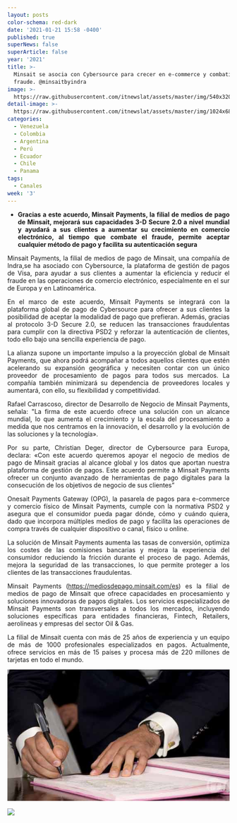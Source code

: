```yaml
---
layout: posts
color-schema: red-dark
date: '2021-01-21 15:58 -0400'
published: true
superNews: false
superArticle: false
year: '2021'
title: >-
  Minsait se asocia con Cybersource para crecer en e-commerce y combatir el
  fraude. @minsaitbyindra
image: >-
  https://raw.githubusercontent.com/itnewslat/assets/master/img/540x320/Acuerdo-p.jpg
detail-image: >-
  https://raw.githubusercontent.com/itnewslat/assets/master/img/1024x680/Acuerdo-g.jpg
categories:
  - Venezuela
  - Colombia
  - Argentina
  - Perú
  - Ecuador
  - Chile
  - Panama
tags:
  - Canales
week: '3'
---
```

<ul style="text-align: justify;">
	<li><strong>Gracias a este acuerdo, Minsait Payments, la filial de medios de pago de Minsait, mejorará sus capacidades 3-D Secure 2.0 a nivel mundial y ayudará a sus clientes a aumentar su crecimiento en comercio electrónico, al tiempo que combate el fraude, permite aceptar cualquier método de pago y facilita su autenticación segura</strong></li>
</ul>
<p style="text-align: justify;">Minsait Payments, la filial de medios de pago de Minsait, una compañía de Indra,se ha asociado con Cybersource, la plataforma de gestión de pagos de Visa, para ayudar a sus clientes a aumentar la eficiencia y reducir el fraude en las operaciones de comercio electrónico, especialmente en el sur de Europa y en Latinoamérica.</p>
<p style="text-align: justify;">En el marco de este acuerdo, Minsait Payments se integrará con la plataforma global de pago de Cybersource para ofrecer a sus clientes la posibilidad de aceptar la modalidad de pago que prefieran. Además, gracias al protocolo 3-D Secure 2.0, se reducen las transacciones fraudulentas para cumplir con la directiva PSD2 y reforzar la autenticación de clientes, todo ello bajo una sencilla experiencia de pago.</p>
<p style="text-align: justify;">La alianza supone un importante impulso a la proyección global de Minsait Payments, que ahora podrá acompañar a todos aquellos clientes que estén acelerando su expansión geográfica y necesiten contar con un único proveedor de procesamiento de pagos para todos sus mercados. La compañía también minimizará su dependencia de proveedores locales y aumentará, con ello, su flexibilidad y competitividad.</p>
<p style="text-align: justify;">Rafael Carrascoso, director de Desarrollo de Negocio de Minsait Payments, señala: "La firma de este acuerdo ofrece una solución con un alcance mundial, lo que aumenta el crecimiento y la escala del procesamiento a medida que nos centramos en la innovación, el desarrollo y la evolución de las soluciones y la tecnología».</p>
<p style="text-align: justify;">Por su parte, Christian Deger, director de Cybersource para Europa, declara: «Con este acuerdo queremos apoyar el negocio de medios de pago de Minsait gracias al alcance global y los datos que aportan nuestra plataforma de gestión de pagos. Este acuerdo permite a Minsait Payments ofrecer un conjunto avanzado de herramientas de pago digitales para la consecución de los objetivos de negocio de sus clientes”</p>
<p style="text-align: justify;">Onesait Payments Gateway (OPG), la pasarela de pagos para e-commerce y comercio físico de Minsait Payments, cumple con la normativa PSD2 y asegura que el consumidor pueda pagar dónde, cómo y cuándo quiera, dado que incorpora múltiples medios de pago y facilita las operaciones de compra través de cualquier dispositivo o canal, físico u online.</p>
<p style="text-align: justify;">La solución de Minsait Payments aumenta las tasas de conversión, optimiza los costes de las comisiones bancarias y mejora la experiencia del consumidor reduciendo la fricción durante el proceso de pago. Además, mejora la seguridad de las transacciones, lo que permite proteger a los clientes de las transacciones fraudulentas.</p>
<p style="text-align: justify;">Minsait Payments (<a href="https://mediosdepago.minsait.com/es">https://mediosdepago.minsait.com/es</a>) es la filial de medios de pago de Minsait que ofrece capacidades en procesamiento y soluciones innovadoras de pagos digitales. Los servicios especializados de Minsait Payments son transversales a todos los mercados, incluyendo soluciones específicas para entidades financieras, Fintech, Retailers, aerolíneas y empresas del sector Oil &amp; Gas.</p>
<p style="text-align: justify;">La filial de Minsait cuenta con más de 25 años de experiencia y un equipo de más de 1000 profesionales especializados en pagos. Actualmente, ofrece servicios en más de 15 países y procesa más de 220 millones de tarjetas en todo el mundo.</p>

![](https://raw.githubusercontent.com/itnewslat/assets/master/img/540x320/Acuerdo-p.jpg)

<img src="https://tracker.metricool.com/c3po.jpg?hash=56f88a41e39ab42c063cc51676587a04"/>
